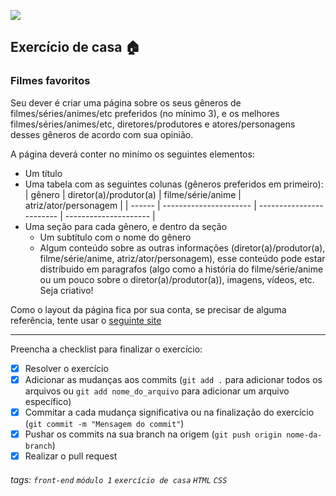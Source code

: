 ![](https://i.imgur.com/xG74tOh.png)

## Exercício de casa 🏠

### Filmes favoritos

Seu dever é criar uma página sobre os seus gêneros de filmes/séries/animes/etc preferidos (no mínimo 3), e os melhores filmes/séries/animes/etc, diretores/produtores e atores/personagens desses gêneros de acordo com sua opinião.

A página deverá conter no minímo os seguintes elementos:
- Um título
- Uma tabela com as seguintes colunas (gêneros preferidos em primeiro):
  | gênero | diretor(a)/produtor(a) | filme/série/anime | atriz/ator/personagem | 
  | ------ | ---------------------- | ------------------------ | --------------------- |
- Uma seção para cada gênero, e dentro da seção
  - Um subtítulo com o nome do gênero
  - Algum conteúdo sobre as outras informações (diretor(a)/produtor(a), filme/série/anime, atriz/ator/personagem), esse conteúdo pode estar distríbuido em paragrafos (algo como a história do filme/série/anime ou um pouco sobre o diretor(a)/produtor(a)), imagens, vídeos, etc. Seja criativo!

Como o layout da página fica por sua conta, se precisar de alguma referência, tente usar o [seguinte site](https://dribbble.com/search/shots/popular/web-design?q=movie)

---

Preencha a checklist para finalizar o exercício:

- [x] Resolver o exercício
- [x] Adicionar as mudanças aos commits (`git add .` para adicionar todos os arquivos ou `git add nome_do_arquivo` para adicionar um arquivo específico)
- [x] Commitar a cada mudança significativa ou na finalização do exercício (`git commit -m "Mensagem do commit"`)
- [x] Pushar os commits na sua branch na origem (`git push origin nome-da-branch`)
- [x] Realizar o pull request

###### tags: `front-end` `módulo 1` `exercício de casa` `HTML` `CSS`
